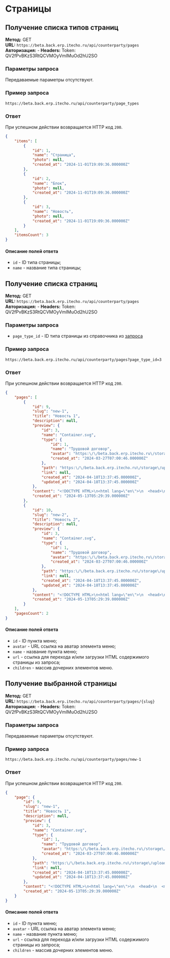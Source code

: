 # Страницы

## Получение списка типов страниц

**Метод:** GET  
**URL:** `https://beta.back.erp.itecho.ru/api/counterparty/pages`	
**Авторизация:** -
**Headers:** Token: QV2fPvBKzS3RtQCVMOyVmIMuOd2hU2SO

### Параметры запроса

Передаваемые параметры отсутствуют.

### Пример запроса

`https://beta.back.erp.itecho.ru/api/counterparty/page_types`

### Ответ

При успешном действии возвращается HTTP код `200`.
```json
{
	"items": [
		{
			"id": 1,
			"name": "Страница",
			"photo": null,
			"created_at": "2024-11-01T19:09:36.000000Z"
		},
		{
			"id": 2,
			"name": "Блок",
			"photo": null,
			"created_at": "2024-11-01T19:09:36.000000Z"
		},
		{
			"id": 3,
			"name": "Новость",
			"photo": null,
			"created_at": "2024-11-01T19:09:36.000000Z"
		}
	],
	"itemsCount": 3
}
```

#### Описание полей ответа

- `id` - ID типа страницы;
- `name` - название типа страницы;

## Получение списка страниц

**Метод:** GET  
**URL:** `https://beta.back.erp.itecho.ru/api/counterparty/pages`	
**Авторизация:** -
**Headers:** Token: QV2fPvBKzS3RtQCVMOyVmIMuOd2hU2SO

### Параметры запроса

- `page_type_id` - ID типа страницы из справочника из [запроса](Страницы.md#получение-списка-типов-страниц)

### Пример запроса

`https://beta.back.erp.itecho.ru/api/counterparty/pages?page_type_id=3`

### Ответ

При успешном действии возвращается HTTP код `200`.
```json
{
	"pages": [
		{
			"id": 9,
			"slug": "new-1",
			"title": "Новость 1",
			"description": null,
			"preview": {
				"id": 3,
				"name": "Container.svg",
				"type": {
					"id": 1,
					"name": "Трудовой договор",
					"avatar": "https:\/\/beta.back.erp.itecho.ru\/storage\/uploads\/default.svg",
					"created_at": "2024-03-27T07:00:46.000000Z"
				},
				"path": "https:\/\/beta.back.erp.itecho.ru\/storage\/uploads\/J89936UEJYHmqaWyN8TA2JfTfFHWGvt2jequMsyd.svg",
				"link": null,
				"created_at": "2024-04-18T13:37:45.000000Z",
				"updated_at": "2024-04-18T13:37:45.000000Z"
			},
			"content": "<!DOCTYPE HTML>\n<html lang=\"en\">\n  <head>\n  <meta charset=\"utf-8\">\n  <meta name=\"description\" content=\"A page for exploring basic HTML documents\">\n  <title>Basic HTML document<\/title>\n  <\/head>\n  <body>\n    <h1>Page content<\/h1>\n    <p>The main page content appears inside the <b>body<\/b> tag. HTML contains several elements that allow you to properly structure and format your content, which we'll cover later.<\/p>\n  <\/body>\n<\/html>",
			"created_at": "2024-05-13T05:29:39.000000Z"
		},
		{
			"id": 10,
			"slug": "new-2",
			"title": "Новость 2",
			"description": null,
			"preview": {
				"id": 3,
				"name": "Container.svg",
				"type": {
					"id": 1,
					"name": "Трудовой договор",
					"avatar": "https:\/\/beta.back.erp.itecho.ru\/storage\/uploads\/default.svg",
					"created_at": "2024-03-27T07:00:46.000000Z"
				},
				"path": "https:\/\/beta.back.erp.itecho.ru\/storage\/uploads\/J89936UEJYHmqaWyN8TA2JfTfFHWGvt2jequMsyd.svg",
				"link": null,
				"created_at": "2024-04-18T13:37:45.000000Z",
				"updated_at": "2024-04-18T13:37:45.000000Z"
			},
			"content": "<!DOCTYPE HTML>\n<html lang=\"en\">\n  <head>\n  <meta charset=\"utf-8\">\n  <meta name=\"description\" content=\"A page for exploring basic HTML documents\">\n  <title>Basic HTML document<\/title>\n  <\/head>\n  <body>\n    <h1>Page content<\/h1>\n    <p>The main page content appears inside the <b>body<\/b> tag. HTML contains several elements that allow you to properly structure and format your content, which we'll cover later.<\/p>\n  <\/body>\n<\/html>",
			"created_at": "2024-05-13T05:29:39.000000Z"
		}
	],
	"pagesCount": 2
}
```

#### Описание полей ответа

- `id` - ID пункта меню;
- `avatar` - URL ссылка на аватар элемента меню;
- `name` - название пункта меню;
- `url` - ссылка для перехода и/или загрузки HTML содержимого страницы из запроса;
- `children` - массив дочерних элементов меню.

## Получение выбранной страницы

**Метод:** GET  
**URL:** `https://beta.back.erp.itecho.ru/api/counterparty/pages/{slug}`	
**Авторизация:** -
**Headers:** Token: QV2fPvBKzS3RtQCVMOyVmIMuOd2hU2SO

### Параметры запроса

Передаваемые параметры отсутствуют.

### Пример запроса

`https://beta.back.erp.itecho.ru/api/counterparty/pages/new-1`

### Ответ

При успешном действии возвращается HTTP код `200`.
```json
{
	"page": {
		"id": 9,
		"slug": "new-1",
		"title": "Новость 1",
		"description": null,
		"preview": {
			"id": 3,
			"name": "Container.svg",
			"type": {
				"id": 1,
				"name": "Трудовой договор",
				"avatar": "https:\/\/beta.back.erp.itecho.ru\/storage\/uploads\/default.svg",
				"created_at": "2024-03-27T07:00:46.000000Z"
			},
			"path": "https:\/\/beta.back.erp.itecho.ru\/storage\/uploads\/J89936UEJYHmqaWyN8TA2JfTfFHWGvt2jequMsyd.svg",
			"link": null,
			"created_at": "2024-04-18T13:37:45.000000Z",
			"updated_at": "2024-04-18T13:37:45.000000Z"
		},
		"content": "<!DOCTYPE HTML>\n<html lang=\"en\">\n  <head>\n  <meta charset=\"utf-8\">\n  <meta name=\"description\" content=\"A page for exploring basic HTML documents\">\n  <title>Basic HTML document<\/title>\n  <\/head>\n  <body>\n    <h1>Page content<\/h1>\n    <p>The main page content appears inside the <b>body<\/b> tag. HTML contains several elements that allow you to properly structure and format your content, which we'll cover later.<\/p>\n  <\/body>\n<\/html>",
		"created_at": "2024-05-13T05:29:39.000000Z"
	}
}
```

#### Описание полей ответа

- `id` - ID пункта меню;
- `avatar` - URL ссылка на аватар элемента меню;
- `name` - название пункта меню;
- `url` - ссылка для перехода и/или загрузки HTML содержимого страницы из запроса;
- `children` - массив дочерних элементов меню.
